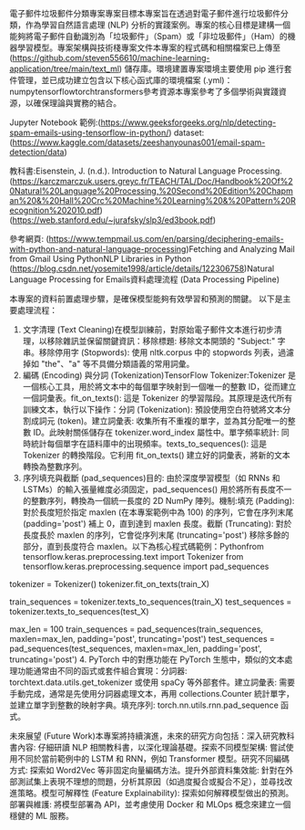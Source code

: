 電子郵件垃圾郵件分類專案專案目標本專案旨在透過對電子郵件進行垃圾郵件分類，作為學習自然語言處理 (NLP) 分析的實踐案例。專案的核心目標是建構一個能夠將電子郵件自動識別為「垃圾郵件」（Spam）或「非垃圾郵件」（Ham）的機器學習模型。專案架構與技術棧專案文件本專案的程式碼和相關檔案已上傳至(https://github.com/steven556610/machine-learning-application/tree/main/text_ml) 儲存庫。環境建置專案環境主要使用 pip 進行套件管理，並已成功建立包含以下核心函式庫的環境檔案 (.yml)：numpytensorflowtorchtransformers參考資源本專案參考了多個學術與實踐資源，以確保理論與實務的結合。

Jupyter Notebook 範例:(https://www.geeksforgeeks.org/nlp/detecting-spam-emails-using-tensorflow-in-python/)
dataset: (https://www.kaggle.com/datasets/zeeshanyounas001/email-spam-detection/data)

教科書:Eisenstein, J. (n.d.). Introduction to Natural Language Processing.
(https://karczmarczuk.users.greyc.fr/TEACH/TAL/Doc/Handbook%20Of%20Natural%20Language%20Processing,%20Second%20Edition%20Chapman%20&%20Hall%20Crc%20Machine%20Learning%20&%20Pattern%20Recognition%202010.pdf)(https://web.stanford.edu/~jurafsky/slp3/ed3book.pdf)

參考網頁:
(https://www.tempmail.us.com/en/parsing/deciphering-emails-with-python-and-natural-language-processing)Fetching and Analyzing Mail from Gmail Using PythonNLP Libraries in Python
(https://blog.csdn.net/yosemite1998/article/details/122306758)Natural Language Processing for Emails資料處理流程 (Data Processing Pipeline)

本專案的資料前置處理步驟，是確保模型能夠有效學習和預測的關鍵。
以下是主要處理流程：
1. 文字清理 (Text Cleaning)在模型訓練前，對原始電子郵件文本進行初步清理，以移除雜訊並保留關鍵資訊：移除標題: 移除文本開頭的 "Subject:" 字串。移除停用字 (Stopwords): 使用 nltk.corpus 中的 stopwords 列表，過濾掉如 "the"、"a" 等不具備分類語義的常用詞彙。
2. 編碼 (Encoding) 與分詞 (Tokenization)TensorFlow Tokenizer:Tokenizer 是一個核心工具，用於將文本中的每個單字映射到一個唯一的整數 ID，從而建立一個詞彙表。fit_on_texts(): 這是 Tokenizer 的學習階段。其原理是迭代所有訓練文本，執行以下操作：分詞 (Tokenization): 預設使用空白符號將文本分割成詞元 (token)。建立詞彙表: 收集所有不重複的單字，並為其分配唯一的整數 ID。此映射關係儲存在 tokenizer.word_index 屬性中。單字頻率統計: 同時統計每個單字在語料庫中的出現頻率。texts_to_sequences(): 這是 Tokenizer 的轉換階段。它利用 fit_on_texts() 建立好的詞彙表，將新的文本轉換為整數序列。
3. 序列填充與截斷 (pad_sequences)目的: 由於深度學習模型（如 RNNs 和 LSTMs）的輸入張量維度必須固定，pad_sequences() 用於將所有長度不一的整數序列，轉換為一個統一長度的 2D NumPy 陣列。機制:填充 (Padding): 對於長度短於指定 maxlen (在本專案範例中為 100) 的序列，它會在序列末尾 (padding='post') 補上 0，直到達到 maxlen 長度。截斷 (Truncating): 對於長度長於 maxlen 的序列，它會從序列末尾 (truncating='post') 移除多餘的部分，直到長度符合 maxlen。以下為核心程式碼範例：Pythonfrom tensorflow.keras.preprocessing.text import Tokenizer
from tensorflow.keras.preprocessing.sequence import pad_sequences

tokenizer = Tokenizer()
tokenizer.fit_on_texts(train_X)

train_sequences = tokenizer.texts_to_sequences(train_X)
test_sequences = tokenizer.texts_to_sequences(test_X)

max_len = 100
train_sequences = pad_sequences(train_sequences, maxlen=max_len, padding='post', truncating='post')
test_sequences = pad_sequences(test_sequences, maxlen=max_len, padding='post', truncating='post')
4. PyTorch 中的對應功能在 PyTorch 生態中，類似的文本處理功能通常由不同的函式或套件組合實現：分詞器: torchtext.data.utils.get_tokenizer 或使用 spaCy 等外部套件。建立詞彙表: 需要手動完成，通常是先使用分詞器處理文本，再用 collections.Counter 統計單字，並建立單字到整數的映射字典。填充序列: torch.nn.utils.rnn.pad_sequence 函式。

未來展望 (Future Work)本專案將持續演進，未來的研究方向包括：深入研究教科書內容: 仔細研讀 NLP 相關教科書，以深化理論基礎。探索不同模型架構: 嘗試使用不同於當前範例中的 LSTM 和 RNN，例如 Transformer 模型。研究不同編碼方式: 探索如 Word2Vec 等非固定向量編碼方法。提升外部資料集效能: 針對在外部測試集上表現不理想的問題，分析其原因（如過度擬合或擬合不足），並尋找改進策略。模型可解釋性 (Feature Explainability): 探索如何解釋模型做出的預測。部署與維護: 將模型部署為 API，並考慮使用 Docker 和 MLOps 概念來建立一個穩健的 ML 服務。